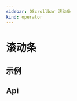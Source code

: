 ```yaml
---
sidebar: OScrollbar 滚动条
kind: operator
---
```


# 滚动条

## 示例

<!-- @case ScrollbarUsage -->
<!-- @case:a|k|e ScrollbarH -->
<!-- @case:a|k|e ScrollbarV -->

## Api

<!-- @api OScrollbar -->
